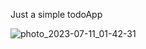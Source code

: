 Just a simple todoApp 


![photo_2023-07-11_01-42-31](https://github.com/Fanksies/todoApp/assets/31361261/ed563a66-2832-4b16-a1cf-9aac28234ca4)
